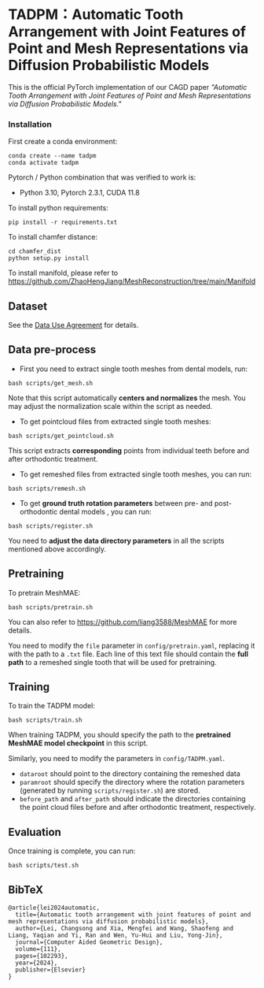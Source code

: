 # TADPM：Automatic Tooth Arrangement with Joint Features of Point and Mesh Representations via Diffusion Probabilistic Models

This is the official PyTorch implementation of our CAGD paper *"Automatic Tooth Arrangement with Joint Features of Point and Mesh Representations via Diffusion Probabilistic Models."*

### Installation

First create a conda environment:

```shell
conda create --name tadpm
conda activate tadpm
```

Pytorch / Python combination that was verified to work is:

- Python 3.10, Pytorch 2.3.1, CUDA 11.8

To install python requirements:

```shell
pip install -r requirements.txt
```

To install chamfer distance:

```shell
cd chamfer_dist
python setup.py install
```

To install manifold, please refer to https://github.com/ZhaoHengJiang/MeshReconstruction/tree/main/Manifold



## Dataset

See the [Data Use Agreement](./Data-Use-Agreement.pdf) for details.



## Data pre-process

- First you need to extract single tooth meshes from dental models, run:

```shell
bash scripts/get_mesh.sh
```

Note that this script automatically **centers and normalizes** the mesh. You may adjust the normalization scale within the script as needed.

- To get pointcloud files  from extracted single tooth meshes:

```shell
bash scripts/get_pointcloud.sh
```

This script extracts **corresponding** points from individual teeth before and after orthodontic treatment.

- To get remeshed files from extracted single tooth meshes, you can run:

```shell
bash scripts/remesh.sh
```

- To get **ground truth rotation parameters** between pre- and post-orthodontic dental models , you can run:

```shell
bash scripts/register.sh
```

You need to **adjust the data directory parameters** in all the scripts mentioned above accordingly.



## Pretraining

To pretrain MeshMAE:

```shell
bash scripts/pretrain.sh
```
You can also refer to https://github.com/liang3588/MeshMAE for more details.

You need to modify the `file` parameter in `config/pretrain.yaml`, replacing it with the path to a `.txt` file. Each line of this text file should contain the **full path** to a remeshed single tooth that will be used for pretraining.



## Training

To train the TADPM model:

```shell
bash scripts/train.sh
```

When training TADPM, you should specify the path to the **pretrained MeshMAE model checkpoint** in this script.

Similarly, you need to modify the parameters in `config/TADPM.yaml`.

- `dataroot` should point to the directory containing the remeshed data
- `paramroot` should specify the directory where the rotation parameters (generated by running `scripts/register.sh`) are stored. 
- `before_path` and `after_path` should indicate the directories containing the point cloud files before and after orthodontic treatment, respectively.



## Evaluation

Once training is complete, you can run:

```shell
bash scripts/test.sh
```



## BibTeX

```
@article{lei2024automatic,
  title={Automatic tooth arrangement with joint features of point and mesh representations via diffusion probabilistic models},
  author={Lei, Changsong and Xia, Mengfei and Wang, Shaofeng and Liang, Yaqian and Yi, Ran and Wen, Yu-Hui and Liu, Yong-Jin},
  journal={Computer Aided Geometric Design},
  volume={111},
  pages={102293},
  year={2024},
  publisher={Elsevier}
}
```

